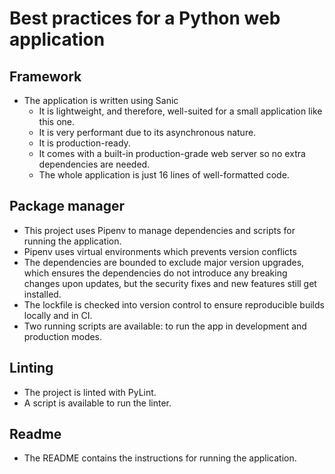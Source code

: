 # Best practices for a Python web application

## Framework

- The application is written using Sanic
  - It is lightweight, and therefore, well-suited for a small application
    like this one.
  - It is very performant due to its asynchronous nature.
  - It is production-ready.
  - It comes with a built-in production-grade web server so no extra
    dependencies are needed.
  - The whole application is just 16 lines of well-formatted code.

## Package manager

- This project uses Pipenv to manage dependencies and scripts
  for running the application.
- Pipenv uses virtual environments which prevents version conflicts
- The dependencies are bounded to exclude major version upgrades,
  which ensures the dependencies do not introduce any breaking
  changes upon updates, but the security fixes and new features still get installed.
- The lockfile is checked into version control to ensure reproducible builds
  locally and in CI.
- Two running scripts are available: to run the app in development
  and production modes.

## Linting

- The project is linted with PyLint.
- A script is available to run the linter.

## Readme

- The README contains the instructions for running the application.
